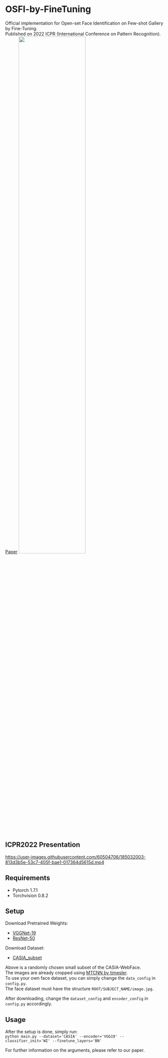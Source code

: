 # OSFI-by-FineTuning
Official implementation for Open-set Face Identification on Few-shot Gallery by Fine-Tuning. <br/>
Published on 2022 ICPR (International Conference on Pattern Recognition). [Paper](https://ieeexplore.ieee.org/document/9956714)
<img src = "https://user-images.githubusercontent.com/60504706/185028026-6d9abe0f-7bfc-4b6f-a369-467a2418dbf6.png" width="65%" height="65%">

## ICPR2022 Presentation
https://user-images.githubusercontent.com/60504706/185032003-813d3b5e-53c7-405f-bae1-017364d5615d.mp4







## Requirements
- Pytorch 1.7.1
- Torchvision 0.8.2

## Setup
Download Pretrained Weights:
- <a href="https://drive.google.com/file/d/11TqrfXXdow0SjXbrsiCHEajXInTsuK8o/view?usp=sharing" target="_blank">VGGNet-19</a>
- <a href="https://drive.google.com/file/d/1C534tKYLvEF3e3UwsQscaL7lpaQapMAT/view?usp=sharing" target="_blank">ResNet-50</a>

Download Dataset:
- <a href="https://drive.google.com/file/d/1ByDgiUBTwx9Y2A1pnt8b3nYdIk_PLBfT/view?usp=sharing" target="_blank"> CASIA_subset</a>

Above is a randomly chosen small subset of the CASIA-WebFace.  
The images are already cropped using <a href="https://github.com/timesler/facenet-pytorch" target="_blank">MTCNN by timesler</a>.  
To use your own face dataset, you can simply change the ```data_config``` in ```config.py```.  
The face dataset must have the structure ```ROOT/SUBJECT_NAME/image.jpg```.  

After downloading, change the ```dataset_config``` and ```encoder_config``` in ```config.py``` accordingly.

## Usage
After the setup is done, simply run:  
```python main.py --dataset='CASIA' --encoder='VGG19' --classifier_init='WI' --finetune_layers='BN'```  

For further information on the arguments, please refer to our paper.
